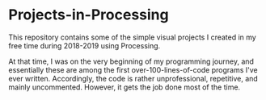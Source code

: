 # Projects-in-Processing
This repository contains some of the simple visual projects I created in my free time during 2018-2019 using Processing.

At that time, I was on the very beginning of my programming journey, and essentially these are among the first over-100-lines-of-code programs I've ever written. Accordingly, the code is rather unprofessional, repetitive, and mainly uncommented. However, it gets the job done most of the time.
